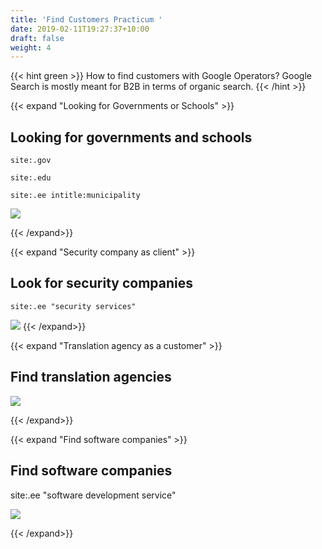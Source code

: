 ```yaml
---
title: 'Find Customers Practicum '
date: 2019-02-11T19:27:37+10:00
draft: false
weight: 4
---
```



{{< hint green >}}
How to find customers with Google Operators? Google Search is mostly meant for B2B in terms of organic search.
{{< /hint >}}

{{< expand "Looking for Governments or Schools" >}}
## Looking for governments and schools


`site:.gov`

`site:.edu`

`site:.ee intitle:municipality`

![](/2020-04-28-19-37-31.png)


{{< /expand>}}

{{< expand "Security company as client" >}}
## Look for security companies
`site:.ee "security services"`

![](/2020-04-28-19-40-12.png)
{{< /expand>}}

{{< expand "Translation agency as a customer" >}}
## Find translation agencies

![](/2020-04-28-19-43-43.png)

{{< /expand>}}

{{< expand "Find software companies" >}}
## Find software companies

site:.ee "software development service"

![](/2020-04-28-19-45-14.png)

{{< /expand>}}